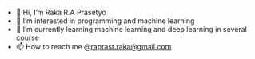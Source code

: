 - 👋 Hi, I’m Raka R.A Prasetyo
- 👀 I’m interested in programming and machine learning
- 🌱 I’m currently learning machine learning and deep learning in several course
- 📫 How to reach me @raprast.raka@gmail.com

<!---
raka-raprast/raka-raprast is a ✨ special ✨ repository because its `README.md` (this file) appears on your GitHub profile.
You can click the Preview link to take a look at your changes.
--->
